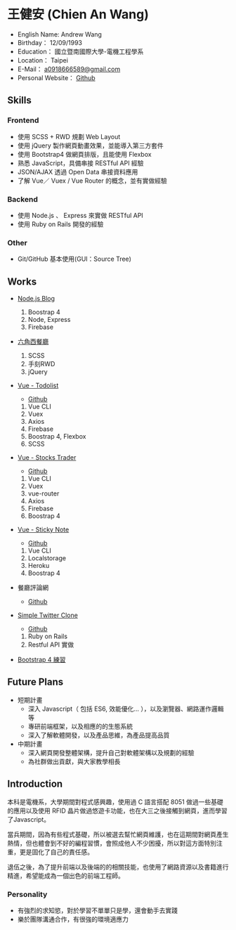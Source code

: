 # 王健安 (Chien An Wang)

- English Name: Andrew Wang
- Birthday： 12/09/1993
- Education： 國立暨南國際大學-電機工程學系
- Location： Taipei
- E-Mail： a0918666589@gmail.com
- Personal Website： [Github](https://github.com/jaw09)


## Skills

### Frontend

- 使用 SCSS + RWD 規劃 Web Layout
- 使用 jQuery 製作網頁動畫效果，並能導入第三方套件
- 使用 Bootstrap4 做網頁排版，且能使用 Flexbox
- 熟悉 JavaScript，具備串接 RESTful API 經驗
- JSON/AJAX 透過 Open Data 串接資料應用
- 了解 Vue／ Vuex / Vue Router 的概念，並有實做經驗

### Backend

- 使用 Node.js 、 Express 來實做 RESTful API
- 使用 Ruby on Rails 開發的經驗
  
### Other

- Git/GitHub 基本使用(GUI：Source Tree)

## Works

- [Node.js Blog](https://github.com/jaw09/node-blog)
  1. Boostrap 4
  2. Node, Express
  3. Firebase

- [六角西餐廳](https://jaw09.github.io/liujiao_restaurant/)
  1. SCSS
  2. 手刻RWD
  3. jQuery

- [Vue - Todolist](http://vue-todolit.s3-website-ap-northeast-1.amazonaws.com/)
  - [Github](https://github.com/jaw09/Vue-todo-list)
  1. Vue CLI
  2. Vuex
  3. Axios
  4. Firebase
  5. Boostrap 4, Flexbox
  6. SCSS

- [Vue - Stocks Trader](http://vue-stocks-trader.s3-website-ap-northeast-1.amazonaws.com)
  - [Github](https://github.com/jaw09/vue-stock-trader)
  1. Vue CLI
  2. Vuex
  3. vue-router
  4. Axios
  5. Firebase
  6. Boostrap 4

- [Vue - Sticky Note](https://vue-stickynotes.herokuapp.com/)
  - [Github](https://github.com/jaw09/vue-sticky-notes)
  1. Vue CLI
  2. Localstorage
  3. Heroku
  4. Boostrap 4

- 餐廳評論網
  - [Github](https://github.com/jaw09/restaurant_forum)
  
- [Simple Twitter Clone](https://jaw-simple-twitter.herokuapp.com/users/sign_in)
  -  [Github](https://github.com/jaw09/simple-twitter)
  1. Ruby on Rails
  2. Restful API 實做

- [Bootstrap 4 練習](https://codepen.io/jiananwang/pen/vjOXOK?editors=1010)

## Future Plans

- 短期計畫
  - 深入 Javascript（ 包括 ES6, 效能優化... ），以及瀏覽器、網路運作邏輯等
  - 專研前端框架，以及相應的的生態系統
  - 深入了解軟體開發，以及產品思維，為產品提高品質
- 中期計畫
  - 深入網頁開發整體架構，提升自己對軟體架構以及規劃的經驗
  - 為社群做出貢獻，與大家教學相長

## Introduction

本科是電機系，大學期間對程式感興趣，使用過 C 語言搭配 8051 做過一些基礎的應用以及使用 RFID 晶片做過悠遊卡功能，也在大三之後接觸到網頁，進而學習了Javascript。

當兵期間，因為有些程式基礎，所以被選去幫忙網頁維護，也在這期間對網頁產生熱情，但也體會到不好的編程習慣，會照成他人不少困擾，所以對這方面特別注重，更是固化了自己的責任感。

退伍之後，為了提升前端以及後端的的相關技能，也使用了網路資源以及書籍進行精進，希望能成為一個出色的前端工程師。

### Personality

- 有強烈的求知慾，對於學習不單單只是學，還會動手去實踐
- 樂於團隊溝通合作，有很強的環境適應力
